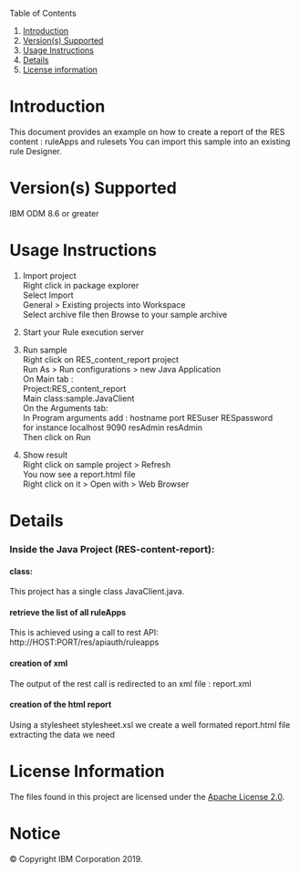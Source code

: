 Table of Contents

1. [Introduction](#intro)
2. [Version(s) Supported](#versions)
3. [Usage Instructions](#instruction)
4. [Details](#details)
5. [License information](#license)

Introduction<a name="intro"></a>
============

This document provides an example on how to create a report of the RES content : ruleApps and rulesets
You can import this sample into an existing rule Designer.

Version(s) Supported<a name="versions"></a>
====================

IBM ODM 8.6 or greater

Usage Instructions<a name="instruction"></a>
===================

1. Import project
<br>Right click in package explorer
<br>Select Import
<br>General > Existing projects into Workspace
<br>Select archive file then Browse to your sample archive

2. Start your Rule execution server

3. Run sample
<br>Right click on RES_content_report project
<br>Run As > Run configurations > new Java Application
<br>On Main tab :
<br>Project:RES_content_report
<br>Main class:sample.JavaClient
<br>On the Arguments tab:
<br>In Program arguments add : hostname port RESuser RESpassword
<br>for instance localhost 9090 resAdmin resAdmin
<br>Then click on Run

5. Show result
<br>Right click on sample project > Refresh
<br>You now see a report.html file
<br>Right click on it > Open with > Web Browser

Details<a name="details"></a>
============

### Inside the Java Project (RES-content-report):

#### class:

This project has a single class JavaClient.java.

#### retrieve the list of all ruleApps
This is achieved using a call to rest API:
<br>http://HOST:PORT/res/apiauth/ruleapps

#### creation of xml
The output of the rest call is redirected to an xml file : report.xml

#### creation of the html report
Using a stylesheet stylesheet.xsl we create a well formated report.html file extracting the data we need

License Information<a name="license"></a>
====================
The files found in this project are licensed under the [Apache License 2.0](LICENSE).

# Notice
© Copyright IBM Corporation 2019.